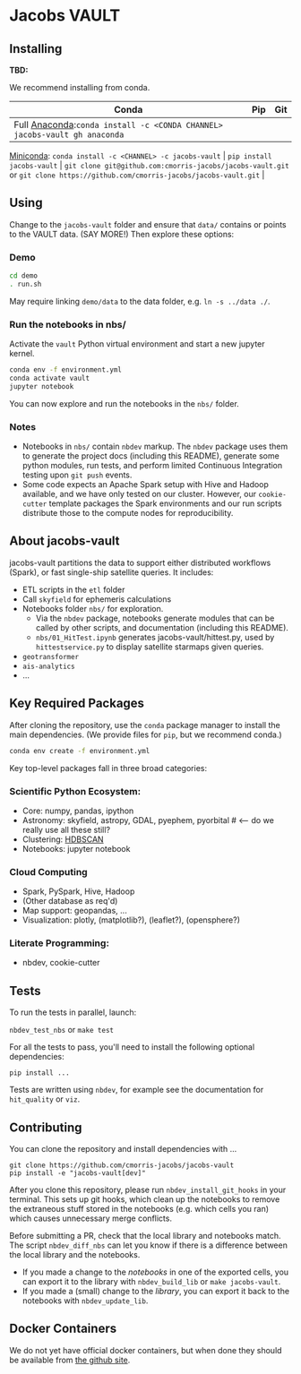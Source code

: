 # Jacobs VAULT



## Installing

**TBD:** 

We recommend installing from conda. 

| Conda | Pip | Git |
| ---- | ---- | ---- |
| Full [Anaconda](https://www.anaconda.com/products/individual):`conda install -c <CONDA CHANNEL> jacobs-vault gh anaconda`
[Miniconda](https://docs.conda.io/en/latest/miniconda.html): 
`conda install -c <CHANNEL> -c jacobs-vault` | `pip install jacobs-vault` | `git clone git@github.com:cmorris-jacobs/jacobs-vault.git` or  `git clone https://github.com/cmorris-jacobs/jacobs-vault.git` |

## Using

Change to the `jacobs-vault` folder and ensure that `data/` contains or points to the VAULT data. (SAY MORE!)  Then explore these options:

### Demo
```bash
cd demo
. run.sh
```
May require linking `demo/data` to the data folder, e.g. `ln -s ../data ./`. 

### Run the notebooks in nbs/
Activate the `vault` Python virtual environment and start a new jupyter kernel.
```bash
conda env -f environment.yml
conda activate vault
jupyter notebook
```
You can now explore and run the notebooks in the `nbs/` folder.

### Notes
* Notebooks in `nbs/` contain `nbdev` markup. The `nbdev` package uses them to generate the project docs (including this README), generate some python modules, run tests, and perform limited Continuous Integration testing upon `git push` events. 
* Some code expects an Apache Spark setup with Hive and Hadoop available, and we have only tested on our cluster. However, our `cookie-cutter` template packages the Spark environments and our run scripts distribute those to the compute nodes for reproducibility. 


## About jacobs-vault

jacobs-vault partitions the data to support either distributed workflows (Spark), or fast single-ship satellite queries. It includes: 

* ETL scripts in the `etl` folder
* Call `skyfield` for ephemeris calculations
* Notebooks folder `nbs/` for exploration.
  * Via the `nbdev` package, notebooks generate modules that can be called by other scripts, and documentation (including this README).
  * `nbs/01_HitTest.ipynb` generates jacobs-vault/hittest.py, used by `hittestservice.py` to display satellite starmaps given queries. 
* `geotransformer`
* `ais-analytics`
* ...

## Key Required Packages

After cloning the repository, use the `conda` package manager to install the main dependencies. (We provide files for `pip`, but we recommend conda.)
```bash
conda env create -f environment.yml
```
Key top-level packages fall in three broad categories:

### Scientific Python Ecosystem:
* Core: numpy, pandas, ipython
* Astronomy: skyfield, astropy, GDAL, pyephem, pyorbital  # <-- do we really use all these still?
* Clustering: [HDBSCAN](https://hdbscan.readthedocs.io/en/latest/index.html)
* Notebooks: jupyter notebook

### Cloud Computing
* Spark, PySpark, Hive, Hadoop
* (Other database as req'd)
* Map support: geopandas, ...
* Visualization: plotly, (matplotlib?), (leaflet?), (opensphere?)

### Literate Programming: 
* nbdev, cookie-cutter


## Tests

To run the tests in parallel, launch:

`nbdev_test_nbs` or `make test`

For all the tests to pass, you'll need to install the following optional dependencies:

```
pip install ...
```

Tests are written using <code>nbdev</code>, for example see the documentation for `hit_quality` or `viz`.

## Contributing

You can clone the repository and install dependencies with ...

``` 
git clone https://github.com/cmorris-jacobs/jacobs-vault
pip install -e "jacobs-vault[dev]"
``` 

After you clone this repository, please run `nbdev_install_git_hooks` in your terminal. This sets up git hooks, which clean up the notebooks to remove the extraneous stuff stored in the notebooks (e.g. which cells you ran) which causes unnecessary merge conflicts.

Before submitting a PR, check that the local library and notebooks match. The script `nbdev_diff_nbs` can let you know if there is a difference between the local library and the notebooks.

- If you made a change to the *notebooks* in one of the exported cells, you can export it to the library with `nbdev_build_lib` or `make jacobs-vault`.
- If you made a (small) change to the *library*, you can export it back to the notebooks with `nbdev_update_lib`.

## Docker Containers

We do not yet have official docker containers, but when done they should be available from [the github site](https://github.com/cmorris-jacobs/docker-containers#jacobs-vault).
